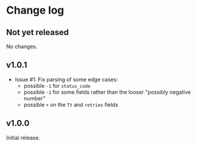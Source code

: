 # Change log

## Not yet released

No changes.

## v1.0.1

- Issue #1: Fix parsing of some edge cases:
    - possible `-1` for `status_code`
    - possible `-1` for some fields rather than the looser "possibly
      negative number"
    - possible `+` on the `Tt` and `retries` fields

## v1.0.0

Initial release.

